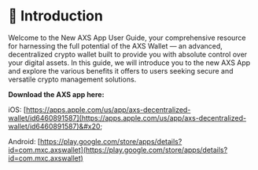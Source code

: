 # 📑 Introduction

Welcome to the New AXS App User Guide, your comprehensive resource for harnessing the full potential of the AXS Wallet — an advanced, decentralized crypto wallet built to provide you with absolute control over your digital assets. In this guide, we will introduce you to the new AXS App and explore the various benefits it offers to users seeking secure and versatile crypto management solutions.

**Download the AXS app here:**

iOS: [https://apps.apple.com/us/app/axs-decentralized-wallet/id6460891587](https://apps.apple.com/us/app/axs-decentralized-wallet/id6460891587)&#x20;

Android: [https://play.google.com/store/apps/details?id=com.mxc.axswallet](https://play.google.com/store/apps/details?id=com.mxc.axswallet)

